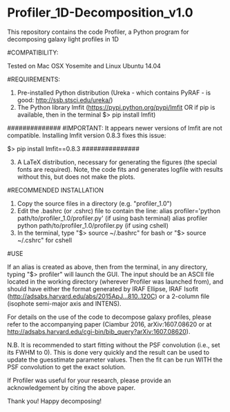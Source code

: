 # Profiler_1D-Decomposition_v1.0

This repository contains the code Profiler, a Python program for decomposing galaxy light profiles in 1D

#COMPATIBILITY:

Tested on Mac OSX Yosemite and Linux Ubuntu 14.04

#REQUIREMENTS:

1. Pre-installed Python distribution (Ureka - which contains PyRAF - is good: http://ssb.stsci.edu/ureka/)
2. The Python library lmfit (https://pypi.python.org/pypi/lmfit OR if pip is available, then in the terminal $> pip install lmfit)

##############
#IMPORTANT: It appears newer versions of lmfit are not compatible. Installing lmfit version 0.8.3 fixes this issue:

  $> pip install lmfit==0.8.3
###############

3. A LaTeX distribution, necessary for generating the figures (the special fonts are required). Note, the code fits and generates logfile with results without this, but does not make the plots.

#RECOMMENDED INSTALLATION

1. Copy the source files in a directory (e.g. "profiler_1.0")
2. Edit the .bashrc (or .cshrc) file to contain the line:
  alias profiler='python path/to/profiler_1.0/profiler.py' (if using bash terminal)
  alias profiler python path/to/profiler_1.0/profiler.py   (if using cshell)
3. In the terminal, type "$> source ~/.bashrc" for bash or "$> source ~/.cshrc" for cshell

#USE

If an alias is created as above, then from the terminal, in any directory, typing "$> profiler" will launch the GUI. The input should be an ASCII file located in the working directory (wherever Profiler was launched from), and should have either the format generated by IRAF Ellipse, IRAF Isofit (http://adsabs.harvard.edu/abs/2015ApJ...810..120C) or a 2-column file (isophote semi-major axis and INTENS).

For details on the use of the code to decompose galaxy profiles, please refer to the accompanying paper (Ciambur 2016, arXiv:1607.08620  or at http://adsabs.harvard.edu/cgi-bin/bib_query?arXiv:1607.08620).

N.B. It is recommended to start fitting without the PSF convolution (i.e., set its FWHM to 0). This is done very quickly and the result can be used to update the guesstimate parameter values. Then the fit can be run WITH the PSF convolution to get the exact solution.

If Profiler was useful for your research, please provide an acknowledgement by citing the above paper.

Thank you! Happy decomposing!
